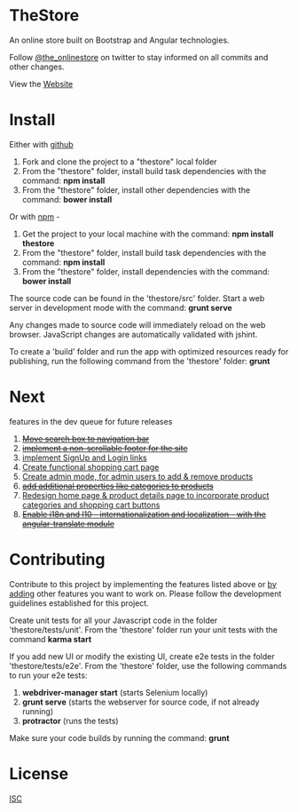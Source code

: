 TheStore
========
An online store built on Bootstrap and Angular technologies. 

Follow <a href="https://twitter.com/the_onlinestore">@the_onlinestore</a> on twitter to stay informed on all commits and other changes.

View the <a href="http://fortesl.github.io/thestore/#/">Website</a>


Install
=======
Either with <a href="https://github.com/fortesl/thestore">github</a> 
<ol>
    <li>Fork and clone the project to a "thestore" local folder</li>
    <li>From the "thestore" folder, install build task dependencies with the command: <b>npm install</b></li>
    <li>From the "thestore" folder, install other dependencies with the command: <b>bower install</b></li>
</ol>

Or with <a href="https://www.npmjs.org/package/thestore">npm</a> -
<ol>
    <li>Get the project to your local machine with the command: <b>npm install thestore</b></li>
    <li>From the "thestore" folder, install build task dependencies with the command: <b>npm install</b></li>
    <li>From the "thestore" folder, install dependencies with the command: <b>bower install</b></li>
</ol>


The source code can be found in the 'thestore/src' folder. Start a web server in development mode with the command:
<b>grunt serve</b>

Any changes made to source code will immediately reload on the web browser. JavaScript changes are automatically validated with jshint.

To create a 'build' folder and run the app with optimized resources ready for publishing, run the following command from the 'thestore' folder:
<b>grunt</b>


Next
====
features in the dev queue for future releases

1. <a href="https://github.com/fortesl/thestore/issues/1"><strike>Move search box to navigation bar</strike></a><br>
2. <a href="https://github.com/fortesl/thestore/issues/2"><strike>implement a non-scrollable footer for the site</strike></a><br>
3. <a href="https://github.com/fortesl/thestore/issues/3">implement SignUp and Login links</a><br>
4. <a href="https://github.com/fortesl/thestore/issues/4">Create functional shopping cart page</a><br>
5. <a href="https://github.com/fortesl/thestore/issues/5">Create admin mode, for admin users to add & remove products</a><br>
6. <a href="https://github.com/fortesl/thestore/issues/6"><strike>add additional properties like categories to products</strike></a><br>
7. <a href="https://github.com/fortesl/thestore/issues/7">Redesign home page & product details page to incorporate product categories and shopping cart buttons</a><br>
9. <a href="https://github.com/fortesl/thestore/issues/9"><strike>Enable i18n and l10 - internationalization and localization - with the angular-translate module</strike></a><br>


Contributing
============
Contribute to this project by implementing the features listed above or <a href="https://github.com/fortesl/thestore/issues">by adding</a> other features you want to work on.
Please follow the development guidelines established for this project.

Create unit tests for all your Javascript code in the folder 'thestore/tests/unit'. From the 'thestore' folder run your unit tests with the command <b>karma start</b>

If you add new UI or modify the existing UI, create e2e tests in the folder 'thestore/tests/e2e'. From the 'thestore' folder, use the following commands to run your e2e tests:
<ol>
    <li><b>webdriver-manager start</b> (starts Selenium locally)</li>
    <li><b>grunt serve</b> (starts the webserver for source code, if not already running)</li>
    <li><b>protractor</b> (runs the tests)</li>
</ol>

Make sure your code builds by running the command: <b>grunt</b>

License
=======
<a href="https://github.com/fortesl/thestore/blob/master/LICENSE">ISC</a>
